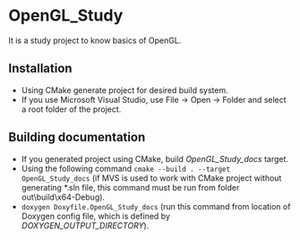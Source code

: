 # OpenGL_Study

It is a study project to know basics of OpenGL.

## Installation

- Using CMake generate project for desired build system.
- If you use Microsoft Visual Studio, use File -> Open -> Folder and select a root folder of the project.

## Building documentation
- If you generated project using CMake, build *OpenGL_Study_docs* target.
- Using the following command ```cmake --build . --target OpenGL_Study_docs``` (if MVS is used to work with CMake project without generating *.sln file, this command must be run from folder out\build\x64-Debug).
- ```doxygen Doxyfile.OpenGL_Study_docs``` (run this command from location of Doxygen config file, which is defined by *DOXYGEN_OUTPUT_DIRECTORY*).